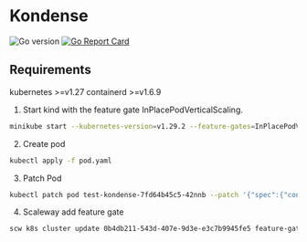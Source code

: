 # Kondense
![Go version](https://img.shields.io/github/go-mod/go-version/unagex/kondense)
[![Go Report Card](https://goreportcard.com/badge/github.com/unagex/kondense)](https://goreportcard.com/report/github.com/unagex/kondense)

## Requirements
kubernetes >=v1.27
containerd >=v1.6.9

1. Start kind with the feature gate InPlacePodVerticalScaling.
```bash
minikube start --kubernetes-version=v1.29.2 --feature-gates=InPlacePodVerticalScaling=true
```

2. Create pod
```bash
kubectl apply -f pod.yaml
```

3. Patch Pod
```bash
kubectl patch pod test-kondense-7fd64b45c5-42nnb --patch '{"spec":{"containers":[{"name":"ubuntu", "resources":{"limits":{"memory": "200Mi", "cpu":"100m"},"requests":{"memory": "200Mi", "cpu":"100m"}}}]}}'
```

4. Scaleway add feature gate
```bash
scw k8s cluster update 0b4db211-543d-407e-9d3e-e3c7b9945fe5 feature-gates.0=InPlacePodVerticalScaling
```